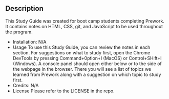 # <Prework Study Guide Webpage>
## Description
This Study Guide was created for boot camp students completing Prework. It contains notes on HTML, CSS, git, and JavaScript to be used throughout the program.
- Installation: N/A
- Usage To use this Study Guide, you can review the notes in each section. For suggestions on what to study first, open the Chrome DevTools by pressing Command+0ption+I (MacOS) or Control+SHift+I (Windows). A console panel should open either below or to the side of the webpage in the browser. There you will see a list of topics we learned from Prework along with a suggestion on which topic to study first.
- Credits: N/A
- License Please refer to the LICENSE in the repo.
